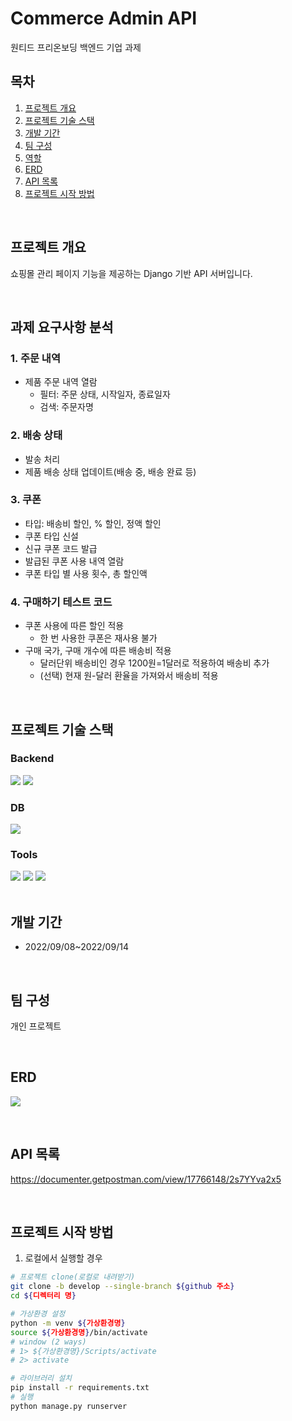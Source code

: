 # Commerce Admin API

원티드 프리온보딩 백엔드 기업 과제

## 목차

1. [프로젝트 개요](#프로젝트-개요)
2. [프로젝트 기술 스택](#프로젝트-기술-스택)
3. [개발 기간](#개발-기간)
4. [팀 구성](#팀-구성)
5. [역할](#역할)
6. [ERD](#ERD)
7. [API 목록](#API-목록)
8. [프로젝트 시작 방법](#프로젝트-시작-방법)

<br>

## 프로젝트 개요

쇼핑몰 관리 페이지 기능을 제공하는 Django 기반 API 서버입니다.


<br>

## 과제 요구사항 분석

### 1. 주문 내역

- 제품 주문 내역 열람
    - 필터: 주문 상태, 시작일자, 종료일자
    - 검색: 주문자명

### 2. 배송 상태

- 발송 처리
- 제품 배송 상태 업데이트(배송 중, 배송 완료 등)

### 3. 쿠폰

- 타입: 배송비 할인, % 할인, 정액 할인
- 쿠폰 타입 신설
- 신규 쿠폰 코드 발급
- 발급된 쿠폰 사용 내역 열람
- 쿠폰 타입 별 사용 횟수, 총 할인액

### 4. 구매하기 테스트 코드

- 쿠폰 사용에 따른 할인 적용
    - 한 번 사용한 쿠폰은 재사용 불가
- 구매 국가, 구매 개수에 따른 배송비 적용
    - 달러단위 배송비인 경우 1200원=1달러로 적용하여 배송비 추가
    - (선택) 현재 원-달러 환율을 가져와서 배송비 적용

<br>

## 프로젝트 기술 스택

### Backend

<section>
<img src="https://img.shields.io/badge/Django-092E20?logo=Django&logoColor=white"/>
<img src="https://img.shields.io/badge/Django%20REST%20Framework-092E20?logo=Django&logoColor=white"/>
</section>

### DB

<section>
<img src="https://img.shields.io/badge/MySQL-4479A1?logo=MySQL&logoColor=white"/>
</section>

### Tools

<section>
<img src="https://img.shields.io/badge/GitHub-181717?logo=GitHub&logoColor=white"/>
<img src="https://img.shields.io/badge/Discord-5865F2?logo=Discord&logoColor=white">
<img src="https://img.shields.io/badge/Postman-FF6C37?logo=Postman&logoColor=white">
</section>


<br>

## 개발 기간

- 2022/09/08~2022/09/14

<br>

## 팀 구성

개인 프로젝트

<br>

## ERD

![](https://i.imgur.com/1rA6FOG.jpg)



<br>

## API 목록

https://documenter.getpostman.com/view/17766148/2s7YYva2x5

<br>

## 프로젝트 시작 방법

1. 로컬에서 실행할 경우

```bash
# 프로젝트 clone(로컬로 내려받기)
git clone -b develop --single-branch ${github 주소}
cd ${디렉터리 명}

# 가상환경 설정
python -m venv ${가상환경명}
source ${가상환경명}/bin/activate
# window (2 ways) 
# 1> ${가상환경명}/Scripts/activate
# 2> activate

# 라이브러리 설치
pip install -r requirements.txt
# 실행
python manage.py runserver
```

<br>
